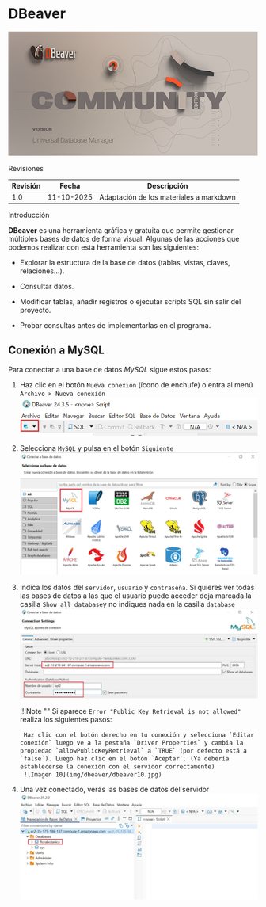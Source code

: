 # DBeaver

![Imagen 1](img/dbeaver/dbeaver01.png)

<span class="mi_h3">Revisiones</span>

|Revisión | Fecha| Descripción|
|---------|------|-------------|
|1.0 | 11-10-2025 | Adaptación de los materiales a markdown|


<span class="mi_h3">Introducción</span>

**DBeaver** es una herramienta gráfica y gratuita que permite gestionar múltiples bases de datos de forma visual. Algunas de las acciones que podemos realizar con esta herramienta son las siguientes:

- Explorar la estructura de la base de datos (tablas, vistas, claves, relaciones…).

- Consultar datos.

- Modificar tablas, añadir registros o ejecutar scripts SQL sin salir del proyecto.

- Probar consultas antes de implementarlas en el programa.




<!--

## Conexión a SQLite

Los siguientes pasos ilustran como conectar a la BD **florabotanica.sqlite** de nuestro proyecto.

Para conectar a una base de datos, una vez iniciado el programa hay que hacer clic en el botón **Nueva conexión** (ícono de enchufe) o ir al menú `Archivo > Nueva conexión`.

![Imagen 2](img/dbeaver/dbeaver02.png)


Luego hay que seleccionar el tipo de base de datos a la que se quiere conectar. A continuación de describen los pasos para conectar a SQLite y a MySQL.


1. Selecciona el tipo de base de datos **SQlite** y pulsa **Siguiente**.
![Imagen 3](img/dbeaver/dbeaver03.png)



2. Introduce la ruta donde se encuentra la BD y haz clic en el botón *probar conexión*
![Imagen 4](img/dbeaver/dbeaver04.png)


    Si todo está correcto, verás un mensaje de éxito.  
    
    Si DBeaver necesita un controlador (driver), te lo ofrecerá para descargar automáticamente.
    ![Imagen 5](img/dbeaver/dbeaver05.png)

    Si la descarga falla, ve a https://github.com/xerial/sqlite-jdbc/releases y descarga el archivo **sqlite-jdbc-3.50.3.0.jar**

    ![Imagen 6](img/dbeaver/dbeaver06.png)

3. Haz clic en **Finalizar*. La nueva conexión aparecerá en el panel lateral izquierdo.  
Desde allí puedes:

- Ver tablas, vistas, funciones y procedimientos
- Ejecutar sentencias SQL
- Consultar y modificar registros
- Exportar datos en distintos formatos

![ref](img/dbeaver6.jpg)


FALTA
-->


## Conexión a MySQL

Para conectar a una base de datos *MySQL* sigue estos pasos:

1. Haz clic en el botón `Nueva conexión` (ícono de enchufe) o entra al menú `Archivo > Nueva conexión`
![Imagen 2](img/dbeaver/dbeaver02.png)

2. Selecciona `MySQL` y pulsa en el botón `Siguiente`
![Imagen 8](img/dbeaver/dbeaver08.jpg)

3. Indica los datos del `servidor`, `usuario` y `contraseña`. Si quieres ver todas las bases de datos a las que el usuario puede acceder deja marcada la casilla `Show all database`y no indiques nada en la casilla `database` 
![Imagen 9](img/dbeaver/dbeaver09.jpg)


    !!!Note ""
        Si aparece `Error "Public Key Retrieval is not allowed"` realiza los siguientes pasos:

        Haz clic con el botón derecho en tu conexión y selecciona `Editar conexión` luego ve a la pestaña `Driver Properties` y cambia la propiedad `allowPublicKeyRetrieval` a `TRUE` (por defecto está a `false`). Luego haz clic en el botón `Aceptar`. (Ya debería establecerse la conexión con el servidor correctamente)
        ![Imagen 10](img/dbeaver/dbeaver10.jpg)


4. Una vez conectado, verás las bases de datos del servidor
![Imagen 11](img/dbeaver/dbeaver11.jpg)



<!--
**otras herramientas: Workbench, Sequel Pro o DataGrip.**

-->
